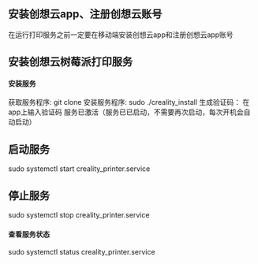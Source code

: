 ## 安装创想云app、注册创想云账号
在运行打印服务之前一定要在移动端安装创想云app和注册创想云app账号

## 安装创想云树莓派打印服务
#### 安装服务
  获取服务程序: git clone
  安装服务程序: sudo ./creality_install
  生成验证码： 
  在app上输入验证码
  服务已激活（服务已已启动，不需要再次启动，每次开机会自动启动）

## 启动服务
sudo systemctl start creality_printer.service
## 停止服务
sudo systemctl stop creality_printer.service

#### 查看服务状态 
sudo systemctl status creality_printer.service
